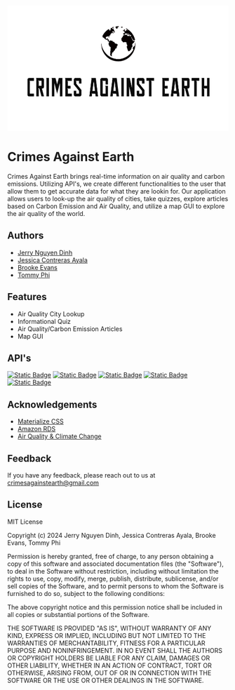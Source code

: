 ![Logo](public/img/iconV2.png)
 

# Crimes Against Earth

Crimes Against Earth brings real-time information on air quality and carbon emissions. Utilizing API's, we create different functionalities to the user that allow them to get accurate data for what they are lookin for. Our application allows users to look-up the air quality of cities, take quizzes, explore articles based on Carbon Emission and Air Quality, and utilize a map GUI to explore the air quality of the world.


## Authors

- [Jerry Nguyen Dinh](https://github.com/jdinh14)
- [Jessica Contreras Ayala](https://github.com/Lara-Crofts)
- [Brooke Evans](https://github.com/bevans14)
- [Tommy Phi](https://github.com/TommyPhi)


## Features

- Air Quality City Lookup
- Informational Quiz
- Air Quality/Carbon Emission Articles
- Map GUI


## API's

[![Static Badge](https://img.shields.io/badge/IQ_Air-red)](https://www.iqair.com/us/air-pollution-data-api)
[![Static Badge](https://img.shields.io/badge/NewsAPI-blue)](https://newsapi.org/)
[![Static Badge](https://img.shields.io/badge/Geocoding-green)](https://geocode.maps.co/)
[![Static Badge](https://img.shields.io/badge/Google_Maps_API-yellow)](https://developers.google.com/maps)
[![Static Badge](https://img.shields.io/badge/AQICN-indigo)](https://aqicn.org/api/)
## Acknowledgements

 - [Materialize CSS](https://materializecss.com/)
 - [Amazon RDS](https://aws.amazon.com/rds/)
 - [Air Quality & Climate Change](https://www.epa.gov/air-research/air-quality-and-climate-change-research)


## Feedback

If you have any feedback, please reach out to us at crimesagainstearth@gmail.com


## License

MIT License

Copyright (c) 2024 Jerry Nguyen Dinh, Jessica Contreras Ayala, Brooke Evans, Tommy Phi

Permission is hereby granted, free of charge, to any person obtaining a copy
of this software and associated documentation files (the "Software"), to deal
in the Software without restriction, including without limitation the rights
to use, copy, modify, merge, publish, distribute, sublicense, and/or sell
copies of the Software, and to permit persons to whom the Software is
furnished to do so, subject to the following conditions:

The above copyright notice and this permission notice shall be included in all
copies or substantial portions of the Software.

THE SOFTWARE IS PROVIDED "AS IS", WITHOUT WARRANTY OF ANY KIND, EXPRESS OR
IMPLIED, INCLUDING BUT NOT LIMITED TO THE WARRANTIES OF MERCHANTABILITY,
FITNESS FOR A PARTICULAR PURPOSE AND NONINFRINGEMENT. IN NO EVENT SHALL THE
AUTHORS OR COPYRIGHT HOLDERS BE LIABLE FOR ANY CLAIM, DAMAGES OR OTHER
LIABILITY, WHETHER IN AN ACTION OF CONTRACT, TORT OR OTHERWISE, ARISING FROM,
OUT OF OR IN CONNECTION WITH THE SOFTWARE OR THE USE OR OTHER DEALINGS IN THE
SOFTWARE.

